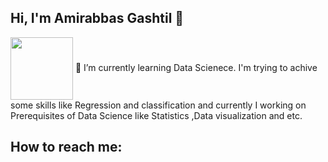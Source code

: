 ## Hi, I'm Amirabbas Gashtil 👋
<img src="https://media.giphy.com/media/v1.Y2lkPTc5MGI3NjExY2tqZmEyc3RjZG5qaWhtanRqNGN2M3Nla3FkYnc1NWl4NmhuMWN3MCZlcD12MV9pbnRlcm5hbF9naWZfYnlfaWQmY3Q9cw/M9gbBd9nbDrOTu1Mqx/giphy.gif" width="100" align="center">
🌱 I’m currently learning Data Scienece. I'm trying to achive some skills like Regression and classification 
and currently I working on Prerequisites of Data Science like Statistics ,Data visualization and etc.

## How to reach me: 

<!--
**amirabbasgashtil/amirabbasgashtil** is a ✨ _special_ ✨ repository because its `README.md` (this file) appears on your GitHub profile.

Here are some ideas to get you started:

- 🔭 I’m currently working on ...
- 🌱 I’m currently learning ...
- 👯 I’m looking to collaborate on ...
- 🤔 I’m looking for help with ...
- 💬 Ask me about ...
- 📫 
- 😄 Pronouns: ...
- ⚡ Fun fact: ...
-->

